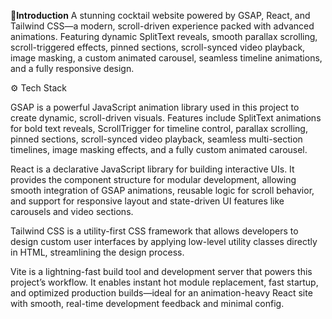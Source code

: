 __🤖Introduction__
A stunning cocktail website powered by GSAP, React, and Tailwind CSS—a modern, scroll-driven experience packed with advanced animations. Featuring dynamic SplitText reveals, smooth parallax scrolling, scroll-triggered effects, pinned sections, scroll-synced video playback, image masking, a custom animated carousel, seamless timeline animations, and a fully responsive design.

⚙️ Tech Stack

GSAP is a powerful JavaScript animation library used in this project to create dynamic, scroll-driven visuals. Features include SplitText animations for bold text reveals, ScrollTrigger for timeline control, parallax scrolling, pinned sections, scroll-synced video playback, seamless multi-section timelines, image masking effects, and a fully custom animated carousel.

React is a declarative JavaScript library for building interactive UIs. It provides the component structure for modular development, allowing smooth integration of GSAP animations, reusable logic for scroll behavior, and support for responsive layout and state-driven UI features like carousels and video sections.

Tailwind CSS is a utility-first CSS framework that allows developers to design custom user interfaces by applying low-level utility classes directly in HTML, streamlining the design process.

Vite is a lightning-fast build tool and development server that powers this project’s workflow. It enables instant hot module replacement, fast startup, and optimized production builds—ideal for an animation-heavy React site with smooth, real-time development feedback and minimal config.
